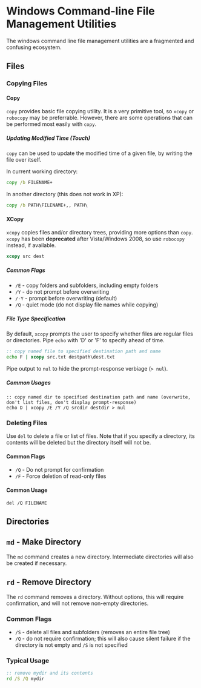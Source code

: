 # Windows Command-line File Management Utilities
The windows command line file management utilities are a fragmented and confusing ecosystem.

## Files

### Copying Files

#### Copy
`copy` provides basic file copying utility. It is a very primitive tool, so `xcopy` or `robocopy` may be preferrable. However, there are some operations that can be performed most easily with `copy`.

##### Updating Modified Time (Touch)
`copy` can be used to update the modified time of a given file, by writing the file over itself.

In current working directory:
```cmd
copy /b FILENAME+
```

In another directory (this does not work in XP):
```cmd
copy /b PATH\FILENAME+,, PATH\
```

#### XCopy
`xcopy` copies files and/or directory trees, providing more options than `copy`. `xcopy` has been **deprecated** after Vista/Windows 2008, so use `robocopy` instead, if available.

```cmd
xcopy src dest
```

##### Common Flags

* `/E` - copy folders and subfolders, including empty folders
* `/Y` - do not prompt before overwriting
* `/-Y` - prompt before overwriting (default)
* `/Q` - quiet mode (do not display file names while copying)

##### File Type Specification
By default, `xcopy` prompts the user to specify whether files are regular files or directories. Pipe `echo` with 'D' or 'F' to specify ahead of time.

```cmd
:: copy named file to specified destination path and name
echo F | xcopy src.txt destpath\dest.txt

```

Pipe output to `nul` to hide the prompt-response verbiage (`> nul`).

##### Common Usages

```
:: copy named dir to specified destination path and name (overwrite, don't list files, don't display prompt-response)
echo D | xcopy /E /Y /Q srcdir destdir > nul
```

### Deleting Files
Use `del` to delete a file or list of files. Note that if you specify a directory, its contents will be deleted but the directory itself will not be.

#### Common Flags

* `/Q` - Do not prompt for confirmation
* `/F` - Force deletion of read-only files

#### Common Usage

```
del /Q FILENAME
```

## Directories

## `md` - Make Directory
The `md` command creates a new directory. Intermediate directories will also be created if necessary.

## `rd` - Remove Directory
The `rd` command removes a directory. Without options, this will require confirmation, and will not remove non-empty directories.

### Common Flags

* `/S` - delete all files and subfolders (removes an entire file tree)
* `/Q` - do not require confirmation; this will also cause silent failure if the directory is not empty and `/S` is not specified


### Typical Usage
```cmd
:: remove mydir and its contents
rd /S /Q mydir
```

